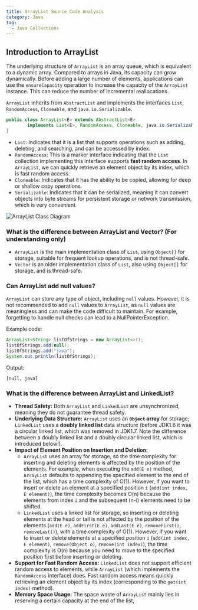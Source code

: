 ```yaml
---
title: ArrayList Source Code Analysis
category: Java
tag:
  - Java Collections
---
```


<!-- @include: @small-advertisement.snippet.md -->

## Introduction to ArrayList

The underlying structure of `ArrayList` is an array queue, which is equivalent to a dynamic array. Compared to arrays in Java, its capacity can grow dynamically. Before adding a large number of elements, applications can use the `ensureCapacity` operation to increase the capacity of the `ArrayList` instance. This can reduce the number of incremental reallocations.

`ArrayList` inherits from `AbstractList` and implements the interfaces `List`, `RandomAccess`, `Cloneable`, and `java.io.Serializable`.

```java
public class ArrayList<E> extends AbstractList<E>
        implements List<E>, RandomAccess, Cloneable, java.io.Serializable {
}
```

- `List`: Indicates that it is a list that supports operations such as adding, deleting, and searching, and can be accessed by index.
- `RandomAccess`: This is a marker interface indicating that the `List` collection implementing this interface supports **fast random access**. In `ArrayList`, we can quickly retrieve an element object by its index, which is fast random access.
- `Cloneable`: Indicates that it has the ability to be copied, allowing for deep or shallow copy operations.
- `Serializable`: Indicates that it can be serialized, meaning it can convert objects into byte streams for persistent storage or network transmission, which is very convenient.

![ArrayList Class Diagram](https://oss.javaguide.cn/github/javaguide/java/collection/arraylist-class-diagram.png)

### What is the difference between ArrayList and Vector? (For understanding only)

- `ArrayList` is the main implementation class of `List`, using `Object[]` for storage, suitable for frequent lookup operations, and is not thread-safe.
- `Vector` is an older implementation class of `List`, also using `Object[]` for storage, and is thread-safe.

### Can ArrayList add null values?

`ArrayList` can store any type of object, including `null` values. However, it is not recommended to add `null` values to `ArrayList`, as `null` values are meaningless and can make the code difficult to maintain. For example, forgetting to handle null checks can lead to a NullPointerException.

Example code:

```java
ArrayList<String> listOfStrings = new ArrayList<>();
listOfStrings.add(null);
listOfStrings.add("java");
System.out.println(listOfStrings);
```

Output:

```plain
[null, java]
```

### What is the difference between ArrayList and LinkedList?

- **Thread Safety:** Both `ArrayList` and `LinkedList` are unsynchronized, meaning they do not guarantee thread safety.
- **Underlying Data Structure:** `ArrayList` uses an **`Object` array** for storage; `LinkedList` uses a **doubly linked list** data structure (before JDK1.6 it was a circular linked list, which was removed in JDK1.7. Note the difference between a doubly linked list and a doubly circular linked list, which is introduced below!).
- **Impact of Element Position on Insertion and Deletion:**
  - `ArrayList` uses an array for storage, so the time complexity for inserting and deleting elements is affected by the position of the elements. For example, when executing the `add(E e)` method, `ArrayList` defaults to appending the specified element to the end of the list, which has a time complexity of O(1). However, if you want to insert or delete an element at a specified position `i` (`add(int index, E element)`), the time complexity becomes O(n) because the elements from index `i` and the subsequent (n-i) elements need to be shifted.
  - `LinkedList` uses a linked list for storage, so inserting or deleting elements at the head or tail is not affected by the position of the elements (`add(E e)`, `addFirst(E e)`, `addLast(E e)`, `removeFirst()`, `removeLast()`), with a time complexity of O(1). However, if you want to insert or delete elements at a specified position `i` (`add(int index, E element)`, `remove(Object o)`, `remove(int index)`), the time complexity is O(n) because you need to move to the specified position first before inserting or deleting.
- **Support for Fast Random Access:** `LinkedList` does not support efficient random access to elements, while `ArrayList` (which implements the `RandomAccess` interface) does. Fast random access means quickly retrieving an element object by its index (corresponding to the `get(int index)` method).
- **Memory Space Usage:** The space waste of `ArrayList` mainly lies in reserving a certain capacity at the end of the list,
